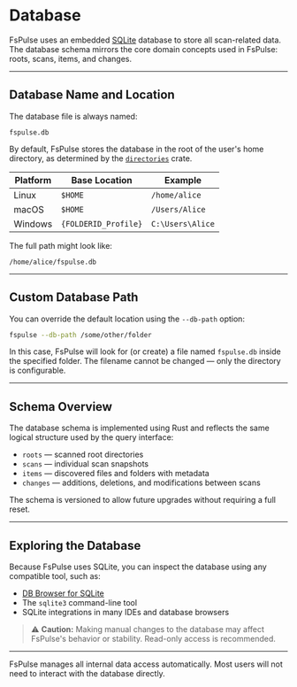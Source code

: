 # Database

FsPulse uses an embedded [SQLite](https://sqlite.org) database to store all scan-related data. The database schema mirrors the core domain concepts used in FsPulse: roots, scans, items, and changes.

---

## Database Name and Location

The database file is always named:

```
fspulse.db
```

By default, FsPulse stores the database in the root of the user's home directory, as determined by the [`directories`](https://docs.rs/directories) crate.

| Platform | Base Location         | Example             |
|----------|------------------------|---------------------|
| Linux    | `$HOME`               | `/home/alice`       |
| macOS    | `$HOME`               | `/Users/Alice`      |
| Windows  | `{FOLDERID_Profile}`  | `C:\Users\Alice`   |

The full path might look like:

```
/home/alice/fspulse.db
```

---

## Custom Database Path

You can override the default location using the `--db-path` option:

```sh
fspulse --db-path /some/other/folder
```

In this case, FsPulse will look for (or create) a file named `fspulse.db` inside the specified folder. The filename cannot be changed — only the directory is configurable.

---

## Schema Overview

The database schema is implemented using Rust and reflects the same logical structure used by the query interface:

- `roots` — scanned root directories
- `scans` — individual scan snapshots
- `items` — discovered files and folders with metadata
- `changes` — additions, deletions, and modifications between scans

The schema is versioned to allow future upgrades without requiring a full reset.

---

## Exploring the Database

Because FsPulse uses SQLite, you can inspect the database using any compatible tool, such as:

- [DB Browser for SQLite](https://sqlitebrowser.org)
- The `sqlite3` command-line tool
- SQLite integrations in many IDEs and database browsers

> ⚠️ **Caution:** Making manual changes to the database may affect FsPulse's behavior or stability. Read-only access is recommended.

---

FsPulse manages all internal data access automatically. Most users will not need to interact with the database directly.

